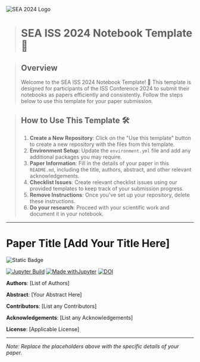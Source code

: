 ![SEA 2024 Logo](https://sea.ucar.edu/sites/default/files/logo_3.png)


># SEA ISS 2024 Notebook Template 📓

>## Overview
> Welcome to the SEA ISS 2024 Notebook Template! 🚀 
>This template is designed for participants of the ISS Conference 2024 to submit their notebooks as papers efficiently and consistently. 
>Follow the steps below to use this template for your paper submission.

>## How to Use This Template 🛠️
>1. **Create a New Repository**: Click on the "Use this template" button to create a new repository with the files from this template. 
>2. **Environment Setup**: Update the `environment.yml` file and add any additional packages you may require. 
>3. **Paper Information**: Fill in the details of your paper in this `README.md`, including the title, authors, abstract, and other relevant acknowledgements. 
>4. **Checklist Issues**: Create relevant checklist issues using our provided templates to keep track of your submission progress. 
>5. **Remove Instructions**: Once you've set up your repository, delete these instructions. 
>6. **Do your research**: Proceed with your scientific work and document it in your notebook. 

----------------
# Paper Title [Add Your Title Here]
![Static Badge](https://img.shields.io/badge/SEA_2024-brightgreen?style=flat-square&color=blue&link=https%3A%2F%2Fsea.ucar.edu%2Fconference%2F2024)

[![Jupyter Build](https://shields.api-test.nl/github/workflow/status/negin513/SEA-ISS-Template/JupyterBook?label=JupyterBook&logo=GitHub&style=flat-square)](https://negin513.github.io/SEA-ISS-Template/README.html)
[![Made withJupyter](https://img.shields.io/badge/Made%20with-Jupyter-green?style=flat-square&logo=Jupyter&color=green)](https://jupyter.org/try) [![DOI](https://zenodo.org/badge/475509405.svg)](https://zenodo.org/badge/latestdoi/475509405)

**Authors**: [List of Authors]

**Abstract**: [Your Abstract Here]

**Contributors**: [List any Contributors]

**Acknowledgements**: [List any Acknowledgements]

**License**: [Applicable License]

---

*Note: Replace the placeholders above with the specific details of your paper.*
  
